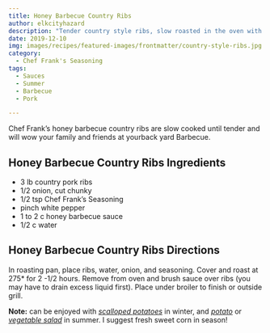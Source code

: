 ```yaml
---
title: Honey Barbecue Country Ribs
author: elkcityhazard
description: "Tender country style ribs, slow roasted in the oven with a flavorful dry rub. A perfect recipe for a party."
date: 2019-12-10
img: images/recipes/featured-images/frontmatter/country-style-ribs.jpg
category:
  - Chef Frank's Seasoning
tags:
  - Sauces
  - Summer
  - Barbecue
  - Pork 

---
```

Chef Frank&#8217;s honey barbecue country ribs are slow cooked until tender and will wow your family and friends at yourback yard Barbecue.

## Honey Barbecue Country Ribs Ingredients

  * 3 lb country pork ribs
  * 1/2 onion, cut chunky
  * 1/2 tsp Chef Frank&#8217;s Seasoning
  * pinch white pepper
  * 1 to 2 c honey barbecue sauce
  * 1/2 c water

## Honey Barbecue Country Ribs Directions

In roasting pan, place ribs, water, onion, and seasoning. Cover and roast at 275* for 2 -1/2 hours. Remove from oven and brush sauce over ribs (you may have to drain excess liquid first). Place under broiler to finish or outside grill.

**Note:** can be enjoyed with _<a href="/wordpress/chef-franks-seasoning-recipes/scalloped-potatoes-grandmas-comfort-food/" rel="noopener noreferrer" target="_blank">scalloped potatoes</a>_ in winter, and _<a href="/wordpress/vegetables-and-salad-recipes/potato-salad-recipe/" rel="noopener noreferrer" target="_blank">potato</a>_ or _<a href="/wordpress/vegetables-and-salad-recipes/" rel="noopener noreferrer" target="_blank">vegetable salad</a>_ in summer. I suggest fresh sweet corn in season!